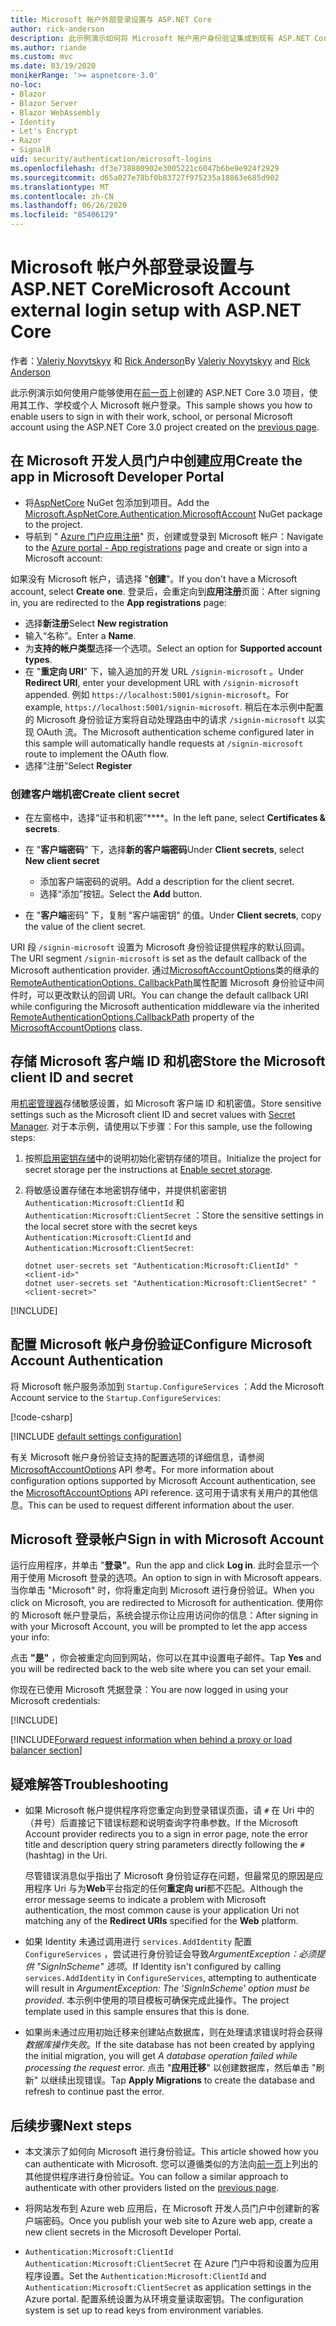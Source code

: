 ```yaml
---
title: Microsoft 帐户外部登录设置与 ASP.NET Core
author: rick-anderson
description: 此示例演示如何将 Microsoft 帐户用户身份验证集成到现有 ASP.NET Core 应用中。
ms.author: riande
ms.custom: mvc
ms.date: 03/19/2020
monikerRange: '>= aspnetcore-3.0'
no-loc:
- Blazor
- Blazor Server
- Blazor WebAssembly
- Identity
- Let's Encrypt
- Razor
- SignalR
uid: security/authentication/microsoft-logins
ms.openlocfilehash: df3e738880902e3005221c6047b6be9e924f2929
ms.sourcegitcommit: d65a027e78bf0b83727f975235a18863e685d902
ms.translationtype: MT
ms.contentlocale: zh-CN
ms.lasthandoff: 06/26/2020
ms.locfileid: "85406129"
---
```

# <a name="microsoft-account-external-login-setup-with-aspnet-core"></a><span data-ttu-id="1ea45-103">Microsoft 帐户外部登录设置与 ASP.NET Core</span><span class="sxs-lookup"><span data-stu-id="1ea45-103">Microsoft Account external login setup with ASP.NET Core</span></span>

<span data-ttu-id="1ea45-104">作者：[Valeriy Novytskyy](https://github.com/01binary) 和 [Rick Anderson](https://twitter.com/RickAndMSFT)</span><span class="sxs-lookup"><span data-stu-id="1ea45-104">By [Valeriy Novytskyy](https://github.com/01binary) and [Rick Anderson](https://twitter.com/RickAndMSFT)</span></span>

<span data-ttu-id="1ea45-105">此示例演示如何使用户能够使用在[前一页](xref:security/authentication/social/index)上创建的 ASP.NET Core 3.0 项目，使用其工作、学校或个人 Microsoft 帐户登录。</span><span class="sxs-lookup"><span data-stu-id="1ea45-105">This sample shows you how to enable users to sign in with their work, school, or personal Microsoft account using the ASP.NET Core 3.0 project created on the [previous page](xref:security/authentication/social/index).</span></span>

## <a name="create-the-app-in-microsoft-developer-portal"></a><span data-ttu-id="1ea45-106">在 Microsoft 开发人员门户中创建应用</span><span class="sxs-lookup"><span data-stu-id="1ea45-106">Create the app in Microsoft Developer Portal</span></span>

* <span data-ttu-id="1ea45-107">将[AspNetCore](https://www.nuget.org/packages/Microsoft.AspNetCore.Authentication.MicrosoftAccount/) NuGet 包添加到项目。</span><span class="sxs-lookup"><span data-stu-id="1ea45-107">Add the [Microsoft.AspNetCore.Authentication.MicrosoftAccount](https://www.nuget.org/packages/Microsoft.AspNetCore.Authentication.MicrosoftAccount/) NuGet package to the project.</span></span>
* <span data-ttu-id="1ea45-108">导航到 " [Azure 门户应用注册](https://go.microsoft.com/fwlink/?linkid=2083908)" 页，创建或登录到 Microsoft 帐户：</span><span class="sxs-lookup"><span data-stu-id="1ea45-108">Navigate to the [Azure portal - App registrations](https://go.microsoft.com/fwlink/?linkid=2083908) page and create or sign into a Microsoft account:</span></span>

<span data-ttu-id="1ea45-109">如果没有 Microsoft 帐户，请选择 "**创建**"。</span><span class="sxs-lookup"><span data-stu-id="1ea45-109">If you don't have a Microsoft account, select **Create one**.</span></span> <span data-ttu-id="1ea45-110">登录后，会重定向到**应用注册**页面：</span><span class="sxs-lookup"><span data-stu-id="1ea45-110">After signing in, you are redirected to the **App registrations** page:</span></span>

* <span data-ttu-id="1ea45-111">选择**新注册**</span><span class="sxs-lookup"><span data-stu-id="1ea45-111">Select **New registration**</span></span>
* <span data-ttu-id="1ea45-112">输入“名称”。</span><span class="sxs-lookup"><span data-stu-id="1ea45-112">Enter a **Name**.</span></span>
* <span data-ttu-id="1ea45-113">为**支持的帐户类型**选择一个选项。</span><span class="sxs-lookup"><span data-stu-id="1ea45-113">Select an option for **Supported account types**.</span></span>  <!-- Accounts for any org work with MS domain accounts. Most folks probably want the last option, personal MS accounts. It took 24 hours after setting this up for the keys to work -->
* <span data-ttu-id="1ea45-114">在 "**重定向 URI**" 下，输入追加的开发 URL `/signin-microsoft` 。</span><span class="sxs-lookup"><span data-stu-id="1ea45-114">Under **Redirect URI**, enter your development URL with `/signin-microsoft` appended.</span></span> <span data-ttu-id="1ea45-115">例如 `https://localhost:5001/signin-microsoft`。</span><span class="sxs-lookup"><span data-stu-id="1ea45-115">For example, `https://localhost:5001/signin-microsoft`.</span></span> <span data-ttu-id="1ea45-116">稍后在本示例中配置的 Microsoft 身份验证方案将自动处理路由中的请求 `/signin-microsoft` 以实现 OAuth 流。</span><span class="sxs-lookup"><span data-stu-id="1ea45-116">The Microsoft authentication scheme configured later in this sample will automatically handle requests at `/signin-microsoft` route to implement the OAuth flow.</span></span>
* <span data-ttu-id="1ea45-117">选择“注册”</span><span class="sxs-lookup"><span data-stu-id="1ea45-117">Select **Register**</span></span>

### <a name="create-client-secret"></a><span data-ttu-id="1ea45-118">创建客户端机密</span><span class="sxs-lookup"><span data-stu-id="1ea45-118">Create client secret</span></span>

* <span data-ttu-id="1ea45-119">在左窗格中，选择“证书和机密”\*\*\*\*。</span><span class="sxs-lookup"><span data-stu-id="1ea45-119">In the left pane, select **Certificates & secrets**.</span></span>
* <span data-ttu-id="1ea45-120">在 "**客户端密码**" 下，选择**新的客户端密码**</span><span class="sxs-lookup"><span data-stu-id="1ea45-120">Under **Client secrets**, select **New client secret**</span></span>

  * <span data-ttu-id="1ea45-121">添加客户端密码的说明。</span><span class="sxs-lookup"><span data-stu-id="1ea45-121">Add a description for the client secret.</span></span>
  * <span data-ttu-id="1ea45-122">选择“添加”按钮。</span><span class="sxs-lookup"><span data-stu-id="1ea45-122">Select the **Add** button.</span></span>

* <span data-ttu-id="1ea45-123">在 "**客户端**密码" 下，复制 "客户端密钥" 的值。</span><span class="sxs-lookup"><span data-stu-id="1ea45-123">Under **Client secrets**, copy the value of the client secret.</span></span>

<span data-ttu-id="1ea45-124">URI 段 `/signin-microsoft` 设置为 Microsoft 身份验证提供程序的默认回调。</span><span class="sxs-lookup"><span data-stu-id="1ea45-124">The URI segment `/signin-microsoft` is set as the default callback of the Microsoft authentication provider.</span></span> <span data-ttu-id="1ea45-125">通过[MicrosoftAccountOptions](/dotnet/api/microsoft.aspnetcore.authentication.microsoftaccount.microsoftaccountoptions)类的继承的[RemoteAuthenticationOptions. CallbackPath](/dotnet/api/microsoft.aspnetcore.authentication.remoteauthenticationoptions.callbackpath)属性配置 Microsoft 身份验证中间件时，可以更改默认的回调 URI。</span><span class="sxs-lookup"><span data-stu-id="1ea45-125">You can change the default callback URI while configuring the Microsoft authentication middleware via the inherited [RemoteAuthenticationOptions.CallbackPath](/dotnet/api/microsoft.aspnetcore.authentication.remoteauthenticationoptions.callbackpath) property of the [MicrosoftAccountOptions](/dotnet/api/microsoft.aspnetcore.authentication.microsoftaccount.microsoftaccountoptions) class.</span></span>

## <a name="store-the-microsoft-client-id-and-secret"></a><span data-ttu-id="1ea45-126">存储 Microsoft 客户端 ID 和机密</span><span class="sxs-lookup"><span data-stu-id="1ea45-126">Store the Microsoft client ID and secret</span></span>

<span data-ttu-id="1ea45-127">用[机密管理器](xref:security/app-secrets)存储敏感设置，如 Microsoft 客户端 ID 和机密值。</span><span class="sxs-lookup"><span data-stu-id="1ea45-127">Store sensitive settings such as the Microsoft client ID and secret values with [Secret Manager](xref:security/app-secrets).</span></span> <span data-ttu-id="1ea45-128">对于本示例，请使用以下步骤：</span><span class="sxs-lookup"><span data-stu-id="1ea45-128">For this sample, use the following steps:</span></span>

1. <span data-ttu-id="1ea45-129">按照[启用密钥存储](xref:security/app-secrets#enable-secret-storage)中的说明初始化密钥存储的项目。</span><span class="sxs-lookup"><span data-stu-id="1ea45-129">Initialize the project for secret storage per the instructions at [Enable secret storage](xref:security/app-secrets#enable-secret-storage).</span></span>
1. <span data-ttu-id="1ea45-130">将敏感设置存储在本地密钥存储中，并提供机密密钥 `Authentication:Microsoft:ClientId` 和 `Authentication:Microsoft:ClientSecret` ：</span><span class="sxs-lookup"><span data-stu-id="1ea45-130">Store the sensitive settings in the local secret store with the secret keys `Authentication:Microsoft:ClientId` and `Authentication:Microsoft:ClientSecret`:</span></span>

    ```dotnetcli
    dotnet user-secrets set "Authentication:Microsoft:ClientId" "<client-id>"
    dotnet user-secrets set "Authentication:Microsoft:ClientSecret" "<client-secret>"
    ```

[!INCLUDE[](~/includes/environmentVarableColon.md)]

## <a name="configure-microsoft-account-authentication"></a><span data-ttu-id="1ea45-131">配置 Microsoft 帐户身份验证</span><span class="sxs-lookup"><span data-stu-id="1ea45-131">Configure Microsoft Account Authentication</span></span>

<span data-ttu-id="1ea45-132">将 Microsoft 帐户服务添加到 `Startup.ConfigureServices` ：</span><span class="sxs-lookup"><span data-stu-id="1ea45-132">Add the Microsoft Account service to the `Startup.ConfigureServices`:</span></span>

[!code-csharp[](~/security/authentication/social/social-code/3.x/StartupMS3x.cs?name=snippet&highlight=10-14)]

[!INCLUDE [default settings configuration](includes/default-settings.md)]

<span data-ttu-id="1ea45-133">有关 Microsoft 帐户身份验证支持的配置选项的详细信息，请参阅[MicrosoftAccountOptions](/dotnet/api/microsoft.aspnetcore.builder.microsoftaccountoptions) API 参考。</span><span class="sxs-lookup"><span data-stu-id="1ea45-133">For more information about configuration options supported by Microsoft Account authentication, see the [MicrosoftAccountOptions](/dotnet/api/microsoft.aspnetcore.builder.microsoftaccountoptions) API reference.</span></span> <span data-ttu-id="1ea45-134">这可用于请求有关用户的其他信息。</span><span class="sxs-lookup"><span data-stu-id="1ea45-134">This can be used to request different information about the user.</span></span>

## <a name="sign-in-with-microsoft-account"></a><span data-ttu-id="1ea45-135">Microsoft 登录帐户</span><span class="sxs-lookup"><span data-stu-id="1ea45-135">Sign in with Microsoft Account</span></span>

<span data-ttu-id="1ea45-136">运行应用程序，并单击 "**登录"**。</span><span class="sxs-lookup"><span data-stu-id="1ea45-136">Run the app and click **Log in**.</span></span> <span data-ttu-id="1ea45-137">此时会显示一个用于使用 Microsoft 登录的选项。</span><span class="sxs-lookup"><span data-stu-id="1ea45-137">An option to sign in with Microsoft appears.</span></span> <span data-ttu-id="1ea45-138">当你单击 "Microsoft" 时，你将重定向到 Microsoft 进行身份验证。</span><span class="sxs-lookup"><span data-stu-id="1ea45-138">When you click on Microsoft, you are redirected to Microsoft for authentication.</span></span> <span data-ttu-id="1ea45-139">使用你的 Microsoft 帐户登录后，系统会提示你让应用访问你的信息：</span><span class="sxs-lookup"><span data-stu-id="1ea45-139">After signing in with your Microsoft Account, you will be prompted to let the app access your info:</span></span>

<span data-ttu-id="1ea45-140">点击 **"是"** ，你会被重定向回到网站，你可以在其中设置电子邮件。</span><span class="sxs-lookup"><span data-stu-id="1ea45-140">Tap **Yes** and you will be redirected back to the web site where you can set your email.</span></span>

<span data-ttu-id="1ea45-141">你现在已使用 Microsoft 凭据登录：</span><span class="sxs-lookup"><span data-stu-id="1ea45-141">You are now logged in using your Microsoft credentials:</span></span>

[!INCLUDE[](includes/chain-auth-providers.md)]

[!INCLUDE[Forward request information when behind a proxy or load balancer section](includes/forwarded-headers-middleware.md)]

## <a name="troubleshooting"></a><span data-ttu-id="1ea45-142">疑难解答</span><span class="sxs-lookup"><span data-stu-id="1ea45-142">Troubleshooting</span></span>

* <span data-ttu-id="1ea45-143">如果 Microsoft 帐户提供程序将您重定向到登录错误页面，请 `#` 在 Uri 中的（井号）后直接记下错误标题和说明查询字符串参数。</span><span class="sxs-lookup"><span data-stu-id="1ea45-143">If the Microsoft Account provider redirects you to a sign in error page, note the error title and description query string parameters directly following the `#` (hashtag) in the Uri.</span></span>

  <span data-ttu-id="1ea45-144">尽管错误消息似乎指出了 Microsoft 身份验证存在问题，但最常见的原因是应用程序 Uri 与为**Web**平台指定的任何**重定向 uri**都不匹配。</span><span class="sxs-lookup"><span data-stu-id="1ea45-144">Although the error message seems to indicate a problem with Microsoft authentication, the most common cause is your application Uri not matching any of the **Redirect URIs** specified for the **Web** platform.</span></span>
* <span data-ttu-id="1ea45-145">如果 Identity 未通过调用进行 `services.AddIdentity` 配置 `ConfigureServices` ，尝试进行身份验证会导致*ArgumentException：必须提供 "SignInScheme" 选项*。</span><span class="sxs-lookup"><span data-stu-id="1ea45-145">If Identity isn't configured by calling `services.AddIdentity` in `ConfigureServices`, attempting to authenticate will result in *ArgumentException: The 'SignInScheme' option must be provided*.</span></span> <span data-ttu-id="1ea45-146">本示例中使用的项目模板可确保完成此操作。</span><span class="sxs-lookup"><span data-stu-id="1ea45-146">The project template used in this sample ensures that this is done.</span></span>
* <span data-ttu-id="1ea45-147">如果尚未通过应用初始迁移来创建站点数据库，则在处理请求错误时将会获得*数据库操作失败*。</span><span class="sxs-lookup"><span data-stu-id="1ea45-147">If the site database has not been created by applying the initial migration, you will get *A database operation failed while processing the request* error.</span></span> <span data-ttu-id="1ea45-148">点击 "**应用迁移**" 以创建数据库，然后单击 "刷新" 以继续出现错误。</span><span class="sxs-lookup"><span data-stu-id="1ea45-148">Tap **Apply Migrations** to create the database and refresh to continue past the error.</span></span>

## <a name="next-steps"></a><span data-ttu-id="1ea45-149">后续步骤</span><span class="sxs-lookup"><span data-stu-id="1ea45-149">Next steps</span></span>

* <span data-ttu-id="1ea45-150">本文演示了如何向 Microsoft 进行身份验证。</span><span class="sxs-lookup"><span data-stu-id="1ea45-150">This article showed how you can authenticate with Microsoft.</span></span> <span data-ttu-id="1ea45-151">您可以遵循类似的方法向[前一页](xref:security/authentication/social/index)上列出的其他提供程序进行身份验证。</span><span class="sxs-lookup"><span data-stu-id="1ea45-151">You can follow a similar approach to authenticate with other providers listed on the [previous page](xref:security/authentication/social/index).</span></span>

* <span data-ttu-id="1ea45-152">将网站发布到 Azure web 应用后，在 Microsoft 开发人员门户中创建新的客户端密码。</span><span class="sxs-lookup"><span data-stu-id="1ea45-152">Once you publish your web site to Azure web app, create a new client secrets in the Microsoft Developer Portal.</span></span>

* <span data-ttu-id="1ea45-153">`Authentication:Microsoft:ClientId` `Authentication:Microsoft:ClientSecret` 在 Azure 门户中将和设置为应用程序设置。</span><span class="sxs-lookup"><span data-stu-id="1ea45-153">Set the `Authentication:Microsoft:ClientId` and `Authentication:Microsoft:ClientSecret` as application settings in the Azure portal.</span></span> <span data-ttu-id="1ea45-154">配置系统设置为从环境变量读取密钥。</span><span class="sxs-lookup"><span data-stu-id="1ea45-154">The configuration system is set up to read keys from environment variables.</span></span>
